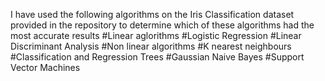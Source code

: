 I have used the following algorithms on the Iris Classification dataset provided in the repository to determine which of these algorithms had the most accurate results
#Linear aglorithms
#Logistic Regression
#Linear Discriminant Analysis
#Non linear algorithms
#K nearest neighbours
#Classification and Regression Trees
#Gaussian Naive Bayes
#Support Vector Machines

